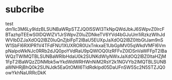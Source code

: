 # subcribe
test
dm1lc3M6Ly9ldzBLSUNBaWRpSTZJQ0l5SWl3TkNpQWdJbkJ6SWpvZ0lrcFBTazhpTEEwS0lDQWlZV1JrSWpvZ0luZDNkeTV6YVd4bGJuUm1iRzkzWlhJdWVIbDZJaXdOQ2lBZ0luQnZjblFpT2lBaU5EUXpJaXdOQ2lBZ0ltbGtJam9nSW1SbFl6RXlPR1V4TFdFNU1XUXROR0UxTnkxaE1UbGpMV05qWkdVMFl6VmpNalpoWkNJc0RRb2dJQ0poYVdRaU9pQWlOQ0lzRFFvZ0lDSnVaWFFpT2lBaWQzTWlMQTBLSUNBaWRIbHdaU0k2SUNKdWIyNWxJaXdOQ2lBZ0ltaHZjM1FpT2lBaWQzZDNMbk5wYkdWdWRHWnNiM2RsY2k1NGVYb2lMQTBLSUNBaWNHRjBhQ0k2SUNJdk5EaGtOMll6TldRdklpd05DaUFnSW5Sc2N5STZJQ0owYkhNaURRcDkK
